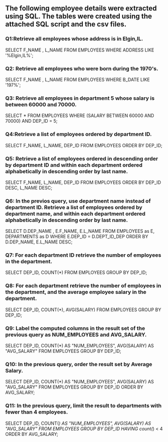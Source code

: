 ## The following employee details were extracted using SQL. The tables were created using the attached SQL script and the csv files. 

### Q1:Retrieve all employees whose address is in Elgin,IL.
SELECT F_NAME , L_NAME
FROM EMPLOYEES
WHERE ADDRESS LIKE '%Elgin,IL%';

### Q2: Retrieve all employees who were born during the 1970's.
SELECT F_NAME , L_NAME
FROM EMPLOYEES
WHERE B_DATE LIKE '197%';

### Q3: Retrieve all employees in department 5 whose salary is between 60000 and 70000.
SELECT *
FROM EMPLOYEES
WHERE (SALARY BETWEEN 60000 AND 70000) AND DEP_ID = 5;

### Q4:Retrieve a list of employees ordered by department ID.
SELECT F_NAME, L_NAME, DEP_ID 
FROM EMPLOYEES
ORDER BY DEP_ID;

### Q5: Retrieve a list of employees ordered in descending order by department ID and within each department ordered alphabetically in descending order by last name.
SELECT F_NAME, L_NAME, DEP_ID 
FROM EMPLOYEES
ORDER BY DEP_ID DESC, L_NAME DESC;

### Q6: In the previos query, use department name instead of department ID. Retrieve a list of employees ordered by department name, and within each department ordered alphabetically in descending order by last name.
SELECT D.DEP_NAME , E.F_NAME, E.L_NAME
FROM EMPLOYEES as E, DEPARTMENTS as D
WHERE E.DEP_ID = D.DEPT_ID_DEP
ORDER BY D.DEP_NAME, E.L_NAME DESC;

### Q7: For each department ID retrieve the number of employees in the department.
SELECT DEP_ID, COUNT(*)
FROM EMPLOYEES
GROUP BY DEP_ID;

### Q8: For each department retrieve the number of employees in the department, and the average employee salary in the department.
SELECT DEP_ID, COUNT(*), AVG(SALARY)
FROM EMPLOYEES
GROUP BY DEP_ID;

### Q9: Label the computed columns in the result set of the previous query as NUM_EMPLOYEES and AVG_SALARY.
SELECT DEP_ID, COUNT(*) AS "NUM_EMPLOYEES", AVG(SALARY) AS "AVG_SALARY"
FROM EMPLOYEES
GROUP BY DEP_ID;

### Q10: In the previous query, order the result set by Average Salary.
SELECT DEP_ID, COUNT(*) AS "NUM_EMPLOYEES", AVG(SALARY) AS "AVG_SALARY"
FROM EMPLOYEES
GROUP BY DEP_ID
ORDER BY AVG_SALARY;

### Q11: In the previous query, limit the result to departments with fewer than 4 employees.
SELECT DEP_ID, COUNT(*) AS "NUM_EMPLOYEES", AVG(SALARY) AS "AVG_SALARY"
FROM EMPLOYEES
GROUP BY DEP_ID
HAVING count(*) < 4
ORDER BY AVG_SALARY;
